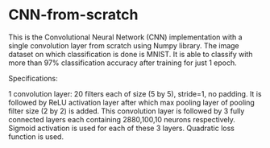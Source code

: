 # CNN-from-scratch
This is the Convolutional Neural Network (CNN) implementation with a single convolution layer from scratch using Numpy library. The image dataset on which classification is done is MNIST. It is able to classify with more than 97% classification accuracy after training for just 1 epoch.

Specifications:

1 convolution layer: 20 filters each of size (5 by 5), stride=1, no padding. It is followed by ReLU activation layer after which max pooling layer of pooling filter size (2 by 2) is added. 
This convolution layer is followed by 3 fully connected layers each containing 2880,100,10 neurons respectively. Sigmoid activation is used for each of these 3 layers. Quadratic loss function is used. 

